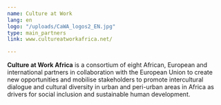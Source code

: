 ```yaml
---
name: Culture at Work
lang: en
logo: "/uploads/CaWA_logos2_EN.jpg"
type: main_partners
link: www.cultureatworkafrica.net/

---
```

**Culture at Work Africa** is a consortium of eight African, European and international partners in collaboration with the European Union to create new opportunities and mobilise stakeholders to promote intercultural dialogue and cultural diversity in urban and peri-urban areas in Africa as drivers for social inclusion and sustainable human development.